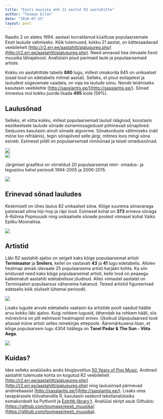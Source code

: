 ```yaml
---
title: "Eesti muusika ehk 21 aastat R2 aastahitte"
author: "Toomas Eilat"
date: "2016-07-15"
layout: post
---
```







Raadio 2 on alates 1994. aastast korraldanud küsitluse populaarsemate Eesti laulude valimiseks. Kõik tulemused, kokku 21 aastat, on kättesaadavad veebilehelt [http://r2.err.ee/aastahitt/ajalugureg.php](http://r2.err.ee/aastahitt/ajalugureg.php). Need annavad hea ülevaate Eesti muusika lähiajaloost. Analüüsin pisut parimaid laule ja populaarsemaid artiste.

Kokku on aastahittide tabelis __880__ lugu, millest omakorda 845 on unikaalset (osad lood on edetabelis mitmel aastal). Selleks, et pisut esitajatest ja lauludest sügavamale vaadata, on vaja ka laulude sõnu. Nende leidmiseks kasutasin veebilehte [http://sasslantis.ee/](http://sasslantis.ee/). Sõnad õnnestus mul kokku juurde lisada __495__ loole (59%).

## Laulusõnad
Selleks, et võtta kokku, millest populaarsemad laulud räägivad, koostasin eestikeelsete laulude sõnade esinemissagedusel põhinevad sõnapilved. Seejuures kasutasin ainult sõnade algvorme. Sõnakorduste vältimiseks (näit mõne loo refräänis), tegin sõnapilved selle järgi, mitmes loos mingi sõna esineb. Esimesel pildil on populaarsemad nimisõnad ja teisel omadussõnad.

<img src="{{ site.url }}/img/eesti-muusika-sonapilv_nimisonad-1.png" style="display: block; margin: auto;" />
<img src="{{ site.url }}/img/eesti-muusika-sonapilv_omadussonad-1.png" style="display: block; margin: auto;" />

Järgmisel graafikul on võrreldud 20 populaarsemat nimi- omadus- ja tegusõnu kahel perioodi 1994-2005 ja 2006-2015.

<img src="{{ site.url }}/img/eesti-muusika-slopegraph-1.png" style="display: block; margin: auto;" />

## Erinevad sõnad lauludes
Keskmiselt on ühes laulus 82 unikaalset sõna. Kõige suurema sõnavaraga paistavad silma hip-hop ja räpi lood. Esimesel kohal on __373__ erineva sõnaga Ä-Rühma Popmuusik ning unikaalsete sõnade poolest viimasel kohal Vaiko Epliku Moonaliisa. 

<img src="{{ site.url }}/img/eesti-muusika-sonade_arv_laulus-1.png" style="display: block; margin: auto;" />

## Artistid 
Läbi R2 aastahiti ajaloo on selgelt kaks kõige populaarsemat artisti __Terminaator__ ja __Smilers__, kellel on vastavalt __43__ ja __41__ lugu edetabelis. Allolev heatmap annab ülevaate 25 populaarsema artisti karjääri kohta. Ka siin eristuvad need kaks kõige populaarsemat artisti, kelle lood on peaaegu katkematult aastahiti edetabelisse jõudnud. Alles viimastel aastatel on Terminaatori populaarsus vähenema hakanud. Teised artistid figureerivad edetaelis kõik oluliselt lühemal perioodil. 

<img src="{{ site.url }}/img/eesti-muusika-top_artistid-1.png" style="display: block; margin: auto;" />

Lisaks lugude arvule edetabelis vaatasin ka artistide poolt saadud häälte arvu kokku läbi ajaloo. Kuigi rohkem lugusid, tähendab ka rohkem hääli, siis mõnevõrra on pilt eelmisest heatmapist erinev. Üksikud ülipopulaarsed lood aitavad mõne artisti selles nimekirjas ettepoole. Ääremärkusena lisan, et kõige populaarsem lugu 4304 häälega on __Tanel Padar & The Sun - Võta Aega__.

<img src="{{ site.url }}/img/eesti-muusika-artistide_haalte_arv-1.png" style="display: block; margin: auto;" />

## Kuidas?
Idee selleks analüüsiks andis blogipostitus [50 Years of Pop Music](http://kaylinwalker.com/50-years-of-pop-music/). Andmed aastahiti tulemuste kohta on kogutud R2 veebilehelt [http://r2.err.ee/aastahitt/ajalugureg.php](http://r2.err.ee/aastahitt/ajalugureg.php) ning laulusõnad pärinevad andmebaasist [http://sasslantis.ee/](http://sasslantis.ee/). Lisaks oma tavapärasele töövahendile R, kasutasin seekord tekstianalüüsiks esmakordselt ka Pythonit ja [Estnltk library't](http://estnltk.github.io/estnltk/1.4/index.html). 
Analüüsi skript asub Githubis: [https://github.com/toomase/eesti_muusika](https://github.com/toomase/eesti_muusika).
